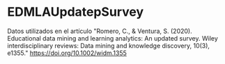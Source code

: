# EDMLAUpdatepSurvey
Datos utilizados en el artículo "Romero, C., & Ventura, S. (2020). Educational data mining and learning analytics: An updated survey. Wiley interdisciplinary reviews: Data mining and knowledge discovery, 10(3), e1355." 
 https://doi.org/10.1002/widm.1355
